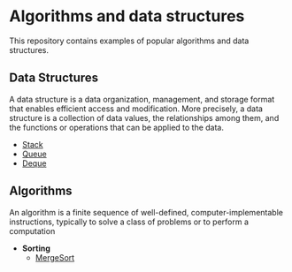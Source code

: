 # Algorithms and data structures
This repository contains examples of popular algorithms and data structures.

## Data Structures

A data structure is a data organization, management, and storage format that enables efficient access and modification. More precisely, a data structure is a collection of data values, the relationships among them, and the functions or operations that can be applied to
the data.

* [Stack](data-structures/myStack)
* [Queue](data-structures/myQueue)
* [Deque](data-structures/myDeque)

## Algorithms

An algorithm is a finite sequence of well-defined, computer-implementable instructions, typically to solve a class of problems or to perform a computation

* **Sorting**
  * [MergeSort](algorithms/sortings/mergeSort)

